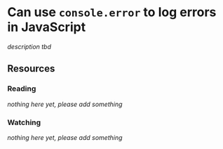 # Can use `console.error` to log errors in JavaScript
_description tbd_
## Resources
### Reading
_nothing here yet, please add something_
### Watching
_nothing here yet, please add something_
